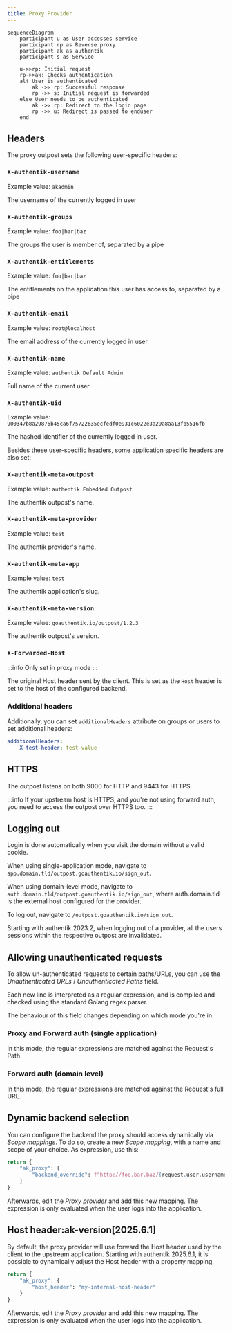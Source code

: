 ```yaml
---
title: Proxy Provider
---
```


```mermaid
sequenceDiagram
    participant u as User accesses service
    participant rp as Reverse proxy
    participant ak as authentik
    participant s as Service

    u->>rp: Initial request
    rp->>ak: Checks authentication
    alt User is authenticated
        ak ->> rp: Successful response
        rp ->> s: Initial request is forwarded
    else User needs to be authenticated
        ak ->> rp: Redirect to the login page
        rp ->> u: Redirect is passed to enduser
    end
```

## Headers

The proxy outpost sets the following user-specific headers:

### `X-authentik-username`

Example value: `akadmin`

The username of the currently logged in user

### `X-authentik-groups`

Example value: `foo|bar|baz`

The groups the user is member of, separated by a pipe

### `X-authentik-entitlements`

Example value: `foo|bar|baz`

The entitlements on the application this user has access to, separated by a pipe

### `X-authentik-email`

Example value: `root@localhost`

The email address of the currently logged in user

### `X-authentik-name`

Example value: `authentik Default Admin`

Full name of the current user

### `X-authentik-uid`

Example value: `900347b8a29876b45ca6f75722635ecfedf0e931c6022e3a29a8aa13fb5516fb`

The hashed identifier of the currently logged in user.

Besides these user-specific headers, some application specific headers are also set:

### `X-authentik-meta-outpost`

Example value: `authentik Embedded Outpost`

The authentik outpost's name.

### `X-authentik-meta-provider`

Example value: `test`

The authentik provider's name.

### `X-authentik-meta-app`

Example value: `test`

The authentik application's slug.

### `X-authentik-meta-version`

Example value: `goauthentik.io/outpost/1.2.3`

The authentik outpost's version.

### `X-Forwarded-Host`

:::info
Only set in proxy mode
:::

The original Host header sent by the client. This is set as the `Host` header is set to the host of the configured backend.

### Additional headers

Additionally, you can set `additionalHeaders` attribute on groups or users to set additional headers:

```yaml
additionalHeaders:
    X-test-header: test-value
```

## HTTPS

The outpost listens on both 9000 for HTTP and 9443 for HTTPS.

:::info
If your upstream host is HTTPS, and you're not using forward auth, you need to access the outpost over HTTPS too.
:::

## Logging out

Login is done automatically when you visit the domain without a valid cookie.

When using single-application mode, navigate to `app.domain.tld/outpost.goauthentik.io/sign_out`.

When using domain-level mode, navigate to `auth.domain.tld/outpost.goauthentik.io/sign_out`, where auth.domain.tld is the external host configured for the provider.

To log out, navigate to `/outpost.goauthentik.io/sign_out`.

Starting with authentik 2023.2, when logging out of a provider, all the users sessions within the respective outpost are invalidated.

## Allowing unauthenticated requests

To allow un-authenticated requests to certain paths/URLs, you can use the _Unauthenticated URLs_ / _Unauthenticated Paths_ field.

Each new line is interpreted as a regular expression, and is compiled and checked using the standard Golang regex parser.

The behaviour of this field changes depending on which mode you're in.

### Proxy and Forward auth (single application)

In this mode, the regular expressions are matched against the Request's Path.

### Forward auth (domain level)

In this mode, the regular expressions are matched against the Request's full URL.

## Dynamic backend selection

You can configure the backend the proxy should access dynamically via _Scope mappings_. To do so, create a new _Scope mapping_, with a name and scope of your choice. As expression, use this:

```python
return {
    "ak_proxy": {
        "backend_override": f"http://foo.bar.baz/{request.user.username}"
    }
}
```

Afterwards, edit the _Proxy provider_ and add this new mapping. The expression is only evaluated when the user logs into the application.

## Host header:ak-version[2025.6.1]

By default, the proxy provider will use forward the Host header used by the client to the upstream application. Starting with authentik 2025.6.1, it is possible to dynamically adjust the Host header with a property mapping.

```python
return {
    "ak_proxy": {
        "host_header": "my-internal-host-header"
    }
}
```

Afterwards, edit the _Proxy provider_ and add this new mapping. The expression is only evaluated when the user logs into the application.

